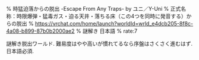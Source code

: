 % 時猛迫落からの脱出 -Escape From Any Traps- by ユニ／Y-Uni
% 正式名称：時限爆弾・猛毒ガス・迫る天井・落ちる床（この4つを同時に発音する）からの脱出
% https://vrchat.com/home/launch?worldId=wrld_e4dcb205-8f8c-4a08-b899-87b0b2000ae2
% 謎解き 日本語
% rate:7

謎解き脱出ワールド.
難易度はやや高いが慣れてるなら序盤はさくさく進むはず.
日本語必須.
